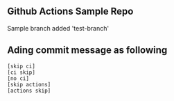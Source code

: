 ## Github Actions Sample Repo

Sample branch added 'test-branch'

## Ading commit message as following
```
[skip ci]
[ci skip]
[no ci]
[skip actions]
[actions skip]
```
